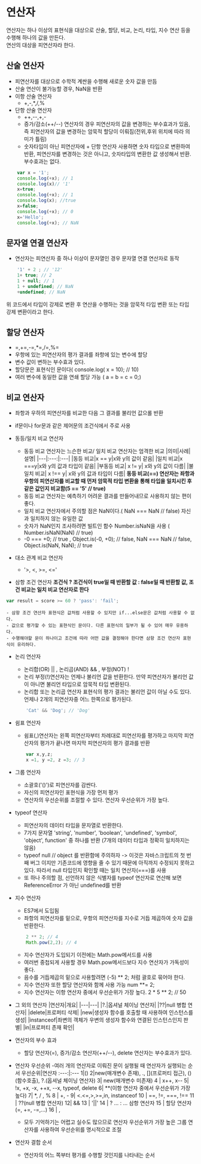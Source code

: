 # 연산자
연산자는 하나 이상의 표현식을 대상으로 산술, 할당, 비교, 논리, 타입, 지수 연산 등을 수행해 하나의 값을 만든다.  
연산의 대상을 피연산자라 한다.

## 산술 연산자
- 피연산자를 대상으로 수학적 계싼을 수행해 새로운 숫자 값을 만듬
- 산술 연산이 불가능할 경우, NaN을 반환
- 이항 산술 연산자
    - +,-,*,/,%
- 단항 산술 연산자
    - ++,--,+,-
    - 증가/감소(++/--) 연산자의 경우 피연산자의 값을 변경하는 부수효과가 있음, 즉 피연산자의 값을 변경하는 암묵적 할당이 이뤄짐(전위,후위 위치에 따라 의미가 틀림)
    - 숫자타입이 아닌 피연산자에 + 단항 연산자 사용하면 숫자 타입으로 변환하여 반환, 피연산자를 변경하는 것은 아니고, 숫자타입의 변환한 값 생성해서 반환.부수효과는 없다.

```javascript
    var x = '1';
    console.log(+x); // 1
    console.log(x)// '1'
    x=true;
    console.log(+x); // 1
    console.log(x); //true
    x=false;
    console.log(+x); // 0
    x='Hello';
    console.log(+x); // NaN
```

## 문자열 연결 연산자
+ 연산자는 피연산자 중 하나 이상이 문자열인 경우 문자열 연결 연산자로 동작 
```javascript 
    '1' + 2 ; // '12'  
    1+ true; // 2  
    1 + null; // 1  
    1 + undefined; // NaN  
    +undefined; // NaN  
```
위 코드에서 타입이 강제로 변환 후 연산을 수행하는 것을 암묵적 타입 변환 또는 타입 강제 변환이라고 한다.

## 할당 연산자
- =,+=,-=,*=,/=,%=
- 우항에 있는 피연산자의 평가 결과를 좌항에 있는 변수에 할당
- 변수 값이 변하는 부수효과 있다.
- 할당문은 표현식인 문이다( console.log( x = 10); // 10)
- 여러 변수에 동일한 값을 연쇄 할당 가능 ( a = b = c = 0;)

## 비교 연산자
- 좌항과 우하의 피연산자를 비교한 다음 그 결과를 불리언 값으롤 반환
- if문이나 for문과 같은 제어문의 조건식에서 주로 사용

- 동등/일치 비교 연산자
    - 동등 비교 연산자는 느슨한 비교/ 일치 비교 연산자는 엄격한 비교
    |의미|사례|설명|
    |---|:---:|:---|
    |동등 비교|x == y|x와 y의 값이 같음|
    |일치 비교|x ===y|x와 y의 값과 타입이 같음|
    |부동등 비교| x != y| x와 y의 값이 다름|
    |불일치 비교| x !== y| x와 y의 값과 타입이 다름|
    **동등 비교(==) 연산자는 좌항과 우항의 피연산자를 비교할 때 먼저 암묵적 타입 변환을 통해 타입을 일치시킨 후 같은 값인지 비교함(5 == '5' // true)**  
    - 동등 비교 연산자는 예측하기 어려운 결과를 만들어내므로 사용하지 않는 편이 좋다.
    - 일치 비교 연산자에서 주의할 점은 NaN이다.( NaN === NaN // false) 자신과 일치하지 않는 유일한 값
    - 숫자가 NaN인지 조사하려면 빌트인 함수 Number.isNaN을 사용 ( Number.isNaN(NaN) // true)
    - -0 === +0; // true , Object.is(-0, +0); // false, NaN === NaN // false,    Object.is(NaN, NaN); // true
- 대소 관계 비교 연산자
    - '>, <, >=, <='
- 삼항 조건 연산자
**조건식 ? 조건식이 true일 때 반환할 값 : false일 때 반환할 값, 조건 비교는 일치 비교 연산자로 한다**
```javascript
var result = score >= 60 ? 'pass': 'fail';
```
    - 삼항 조건 연산자 표현식은 값처럼 사용할 수 있지만 if...else문은 값처럼 사용할 수 없다.
    - 값으로 평가할 수 있는 표현식인 문이다. 다른 표현식의 일부가 될 수 있어 매우 유용하다.
    - 수행해야할 문이 하나이고 조건에 따라 어떤 값을 결정해야 한다면 삼항 조건 연산자 표현식이 유리하다.

- 논리 연산자
    - 논리합(OR) ||  , 논리곱(AND) && , 부정(NOT) !
    - 논리 부정(!)연산자는 언제나 불리언 값을 반환한다. 만약 피연산자가 불리언 값이 아니면 불리언 타입으로 암묵적 타입 변환된다.
    - 논리합 또는 논리곱 연산자 표현식의 평가 결과는 불리언 값이 아닐 수도 있다. 언제나 2개의 피연산자중 어느 한쪽으로 평가된다.
    ```javascript
        'Cat' && 'Dog'; // 'Dog'
    ```

- 쉼표 연산자
    - 쉼표(,)연산자는 왼쪽 피연산자부터 차례대로 피연산자를 평가하고 마지막 피연산자의 평가가 끝나면 마지막 피연산자의 평가 결과를 반환
    ```javascript
        var x,y,z;
        x =1, y =2, z =3; // 3
    ```
- 그룹 연산자
    - 소괄호('()')로 피연산자를 감싼다.
    - 자신의 피연산자인 표현식을 가장 먼저 평가
    - 연산자의 우선순위를 조절할 수 있다. 연산자 우선순위가 가장 높다.

- typeof 연산자
    - 피연산자의 데이터 타입을 문자열로 반환한다.
    - 7가지 문자열 'string', 'number', 'boolean', 'undefined', 'symbol', 'object', function' 중 하나를 반환 (7개의 데이터 타입과 정확히 일치하지는 않음)
    - typeof null // object 를 반환함에 주의하자 -> 이것은 자바스크립트의 첫 번째 버그 이지만 기존코드에 영향을 줄 수 있기 때문에 아직까지 수정되지 못하고 있다. 따라서 null 타입인지 확인할 때는 일치 연산자(===)를 사용
    - 또 하나 주의할 점, 선언하지 않은 식별자를 typeof 연산자로 연산해 보면 ReferenceError 가 아닌 undefined를 반환

- 지수 연산자
    - ES7에서 도입됨
    - 좌항의 피연산자를 밑으로, 우항의 피연산자를 지수로 거듭 제곱하여 숫자 값을 반환한다.
    ```javascript
        2 ** 2; // 4
        Math.pow(2,2); // 4
    ```
    - 지수 연산자가 도입되기 이전에는 Math.pow메서드를 사용
    - 여러번 중첩되게 사용할 경우 Math.pow메서드보다 지수 연산자가 가독성이 좋다.
    - 음수를 거듭제곱의 밑으로 사용할려면 (-5) ** 2; 처럼 괄호로 묶어야 한다.
    - 지수 연산자 또한 할당 연산자와 함께 사용 가능 num **= 2;
    - 지수 연산자는 이항 연산자 중에서 우선순위가 가장 높다. 2 * 5 ** 2; // 50

- 그 외의 연산자
    |연산자|개요|
    |---|---|
    |?.|옵셔널 체이닝 연산자|
    |??|null 병합 연산자|
    |delete|프로퍼티 삭제|
    |new|생성자 함수를 호출할 때 사용하여 인스턴스를 생성|
    |instanceof|좌변의 객체가 우변의 생성자 함수와 연결된 인스턴스인지 판별|
    |in|프로퍼티 존재 확인|

- 연산자의 부수 효과
    - 할당 연산자(=), 증가/감소 연산자(++/--), delete 연산자는 부수효과가 있다.
- 연산자 우선순위
    -여러 개의 연산자로 이뤄진 문이 실행될 때 연산자가 실행되는 순서
    우선순위|연산자
    :---:|:---
    1|()
    2|new(매개변수 존재), ., [](프로퍼티 접근), ()(함수호출), ?.(옵셔널 체이닝 연산자)
    3| new(매개변수 미존재)
    4 | x++, x--
    5| !x, +x, -x, ++x, --x, typeof, delete
    6| **(이항 연산자 중에서 우선순위가 가장 높다)
    7| *, / , %
    8 | +, -
    9| <.<=,>,>=,in, instanceof
    10 | ==, !=, ===, !==
    11 | ??(null 병합 연산자)
    12| &&
    13 | '||'
    14 | ? ... : ... 삼항 연산자
    15 | 할당 연산자(=, +=, -=,...)
    16 | ,
    - 모두 기억하기는 어렵고 실수도 많으므로 연산자 우선순위가 가장 높은 그룹 연산자를 사용하여 우선순위를 명시적으로 조절

- 연산자 결합 순서
    - 연산자의 어느 쪽부터 평가를 수행할 것인지를 나타내는 순서